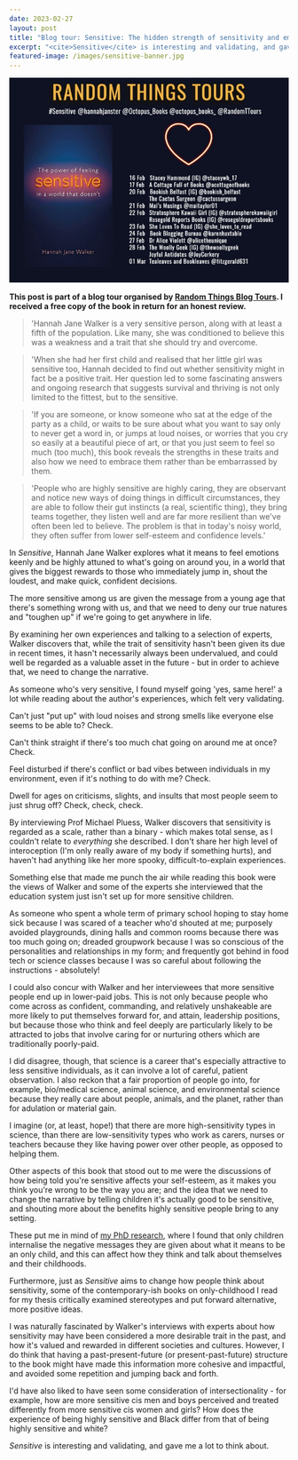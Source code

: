 ```yaml
---
date: 2023-02-27
layout: post
title: "Blog tour: Sensitive: The hidden strength of sensitivity and empathy by Hannah Jane Walker"
excerpt: "<cite>Sensitive</cite> is interesting and validating, and gave me a lot to think about."
featured-image: /images/sensitive-banner.jpg
---
```


![Sensitive blog tour banner](/images/sensitive-banner.jpg)

**This post is part of a blog tour organised by [Random Things Blog Tours](http://randomthingsthroughmyletterbox.blogspot.com/p/services-to-publishers-authors-blog.html). I received a free copy of the book in return for an honest review.**

> 'Hannah Jane Walker is a very sensitive person, along with at least a fifth of the population. Like many, she was conditioned to believe this was a weakness and a trait that she should try and overcome.

> 'When she had her first child and realised that her little girl was sensitive too, Hannah decided to find out whether sensitivity might in fact be a positive trait. Her question led to some fascinating answers and ongoing research that suggests survival and thriving is not only limited to the fittest, but to the sensitive.

> 'If you are someone, or know someone who sat at the edge of the party as a child, or waits to be sure about what you want to say only to never get a word in, or jumps at loud noises, or worries that you cry so easily at a beautiful piece of art, or that you just seem to feel so much (too much), this book reveals the strengths in these traits and also how we need to embrace them rather than be embarrassed by them.

> 'People who are highly sensitive are highly caring, they are observant and notice new
ways of doing things in difficult circumstances, they are able to follow their gut instincts (a
real, scientific thing), they bring teams together, they listen well and are far more resilient
than we've often been led to believe. The problem is that in today's noisy world, they
often suffer from lower self-esteem and confidence levels.'

In <cite>Sensitive</cite>, Hannah Jane Walker explores what it means to feel emotions keenly and be highly attuned to what's going on around you, in a world that gives the biggest rewards to those who immediately jump in, shout the loudest, and make quick, confident decisions.

The more sensitive among us are given the message from a young age that there's something wrong with us, and that we need to deny our true natures and "toughen up" if we're going to get anywhere in life.

By examining her own experiences and talking to a selection of experts, Walker discovers that, while the trait of sensitivity hasn't been given its due in recent times, it hasn't necessarily always been undervalued, and could well be regarded as a valuable asset in the future - but in order to achieve that, we need to change the narrative.

As someone who's very sensitive, I found myself going 'yes, same here!' a lot while reading about the author's experiences, which felt very validating.

Can't just "put up" with loud noises and strong smells like everyone else seems to be able to? Check.

Can't think straight if there's too much chat going on around me at once? Check.

Feel disturbed if there's conflict or bad vibes between individuals in my environment, even if it's nothing to do with me? Check.

Dwell for ages on criticisms, slights, and insults that most people seem to just shrug off? Check, check, check.

By interviewing Prof Michael Pluess, Walker discovers that sensitivity is regarded as a scale, rather than a binary - which makes total sense, as I couldn't relate to *everything* she described. I don't share her high level of interoception (I'm only really aware of my body if something hurts), and haven't had anything like her more spooky, difficult-to-explain experiences.

Something else that made me punch the air while reading this book were the views of Walker and some of the experts she interviewed that the education system just isn't set up for more sensitive children.

As someone who spent a whole term of primary school hoping to stay home sick because I was scared of a teacher who'd shouted at me; purposely avoided playgrounds, dining halls and common rooms because there was too much going on; dreaded groupwork because I was so conscious of the personalities and relationships in my form; and frequently got behind in food tech or science classes because I was so careful about following the instructions - absolutely!

I could also concur with Walker and her interviewees that more sensitive people end up in lower-paid jobs. This is not only because people who come across as confident, commanding, and relatively unshakeable are more likely to put themselves forward for, and attain, leadership positions, but because those who think and feel deeply are particularly likely to be attracted to jobs that involve caring for or nurturing others which are traditionally poorly-paid.

I did disagree, though, that science is a career that's especially attractive to less sensitive individuals, as it can involve a lot of careful, patient observation. I also reckon that a fair proportion of people go into, for example, bio/medical science, animal science, and environmental science because they really care about people, animals, and the planet, rather than for adulation or material gain.

I imagine (or, at least, hope!) that there are more high-sensitivity types in science, than there are low-sensitivity types who work as carers, nurses or teachers because they like having power over other people, as opposed to helping them.

Other aspects of this book that stood out to me were the discussions of how being told you're sensitive affects your self-esteem, as it makes you think you're wrong to be the way you are; and the idea that we need to change the narrative by telling children it's actually good to be sensitive, and shouting more about the benefits highly sensitive people bring to any setting.

These put me in mind of [my PhD research](/about-my-phd/), where I found that only children internalise the negative messages they are given about what it means to be an only child, and this can affect how they think and talk about themselves and their childhoods. 

Furthermore, just as <cite>Sensitive</cite> aims to change how people think about sensitivity, some of the contemporary-ish books on only-childhood I read for my thesis critically examined stereotypes and put forward alternative, more positive ideas.

I was naturally fascinated by Walker's interviews with experts about how sensitivity may have been considered a more desirable trait in the past, and how it's valued and rewarded in different societies and cultures. However, I do think that having a past-present-future (or present-past-future) structure to the book might have made this information more cohesive and impactful, and avoided some repetition and jumping back and forth.

I'd have also liked to have seen some consideration of intersectionality - for example, how are more sensitive cis men and boys perceived and treated differently from more sensitive cis women and girls? How does the experience of being highly sensitive and Black differ from that of being highly sensitive and white?

<cite>Sensitive</cite> is interesting and validating, and gave me a lot to think about.
